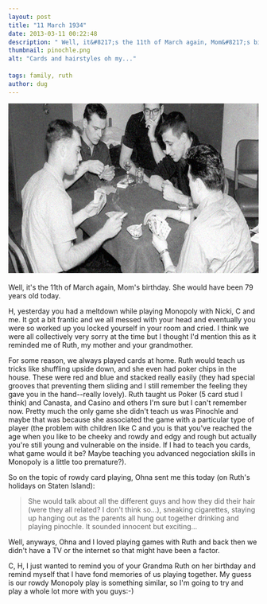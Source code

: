 ```yaml
---
layout: post
title: "11 March 1934"
date: 2013-03-11 00:22:48
description: " Well, it&#8217;s the 11th of March again, Mom&#8217;s birthday. She would have been 79 years old today. H, yesterday you had a meltdown while playing Monopoly with Nicki, C and me. It got a bit frantic and we all&#8230;"
thumbnail: pinochle.png
alt: "Cards and hairstyles oh my..."

tags: family, ruth
author: dug
---
```


<p><img alt="Cards and hairstyles oh my..." src="/assets/i/pinochle.png" width="640" height="341" class="mt-image-right" style="float: right; margin: 0 0 20px 20px;" /></p>

<p>Well, it's the 11th of March again, Mom's birthday. She would have been 79 years old today.</p>

<p>H, yesterday you had a meltdown while playing Monopoly with Nicki, C and me. It got a bit frantic and we all messed with your head and eventually you were so worked up you locked yourself in your room and cried. I think we were all collectively very sorry at the time but I thought I'd mention this as it reminded me of Ruth, my mother and your grandmother.</p>

<p>For some reason, we always played cards at home. Ruth would teach us tricks like shuffling upside down, and she even had poker chips in the house. These were red and blue and stacked really easily (they had special grooves that preventing them sliding and I still remember the feeling they gave you in the hand--really lovely). Ruth taught us Poker (5 card stud I think) and Canasta, and Casino and others I'm sure but I can't remember now. Pretty much the only game she didn't teach us was Pinochle and maybe that was because she associated the game with a particular type of player (the problem with children like C and you is that you've reached the age when you like to be cheeky and rowdy and edgy and rough but actually you're still young and vulnerable on the inside. If I had to teach you cards, what game would it be? Maybe teaching you advanced negociation skills in Monopoly is a little too premature?).</p>

<p>So on the topic of rowdy card playing, Ohna sent me this today (on Ruth's holidays on Staten Island):</p>

<blockquote><p>She would talk about all the different guys and how they did their hair (were they all related? I don't think so...), sneaking cigarettes, staying up hanging out as the parents all hung out together drinking and playing pinochle. It sounded innocent but exciting...</p></blockquote>

<p>Well, anyways, Ohna and I loved playing games with Ruth and back then we didn't have a TV or the internet so that might have been a factor.</p>

<p>C, H, I just wanted to remind you of your Grandma Ruth on her birthday and remind myself that I have fond memories of us playing together. My guess is our rowdy Monopoly play is something similar, so I'm going to try and play a whole lot more with you guys:-)<br />
 </p>
